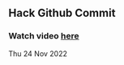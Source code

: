 
 ## Hack Github Commit 
 ### Watch video <a href="https://www.youtube.com">here</a> 
 Thu 24 Nov 2022 
